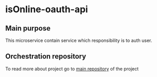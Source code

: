 # isOnline-oauth-api

## Main purpose

This microservice contain service which responsibility is to auth user.

## Orchestration repository
To read more about project go to [main repository](https://github.com/apiotrowski312/isOnlineOrchestration) of the project